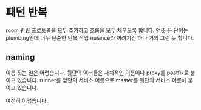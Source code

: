 # 패턴 반복 

room 관련 프로토콜을 모두 추가하고 흐름을 모두 채우도록 합니다. 
언뜻 든 단어는 plumbing인데 너무 단순한 반복 작업 nuiance라 
꺼려지긴 하나 거의 그런 듯 합니다. 

## naming 

이름 짓는 일은 어렵습니다. 뒷단의 액터들은 자체적인 이름이나 
proxy를 postfix로 붙이고 있습니다. runner를 앞단의 서비스 이름으로 
master를 뒷단의 서비스 이름에 붙이고 있습니다. 

여전히 어렵습니다. 

